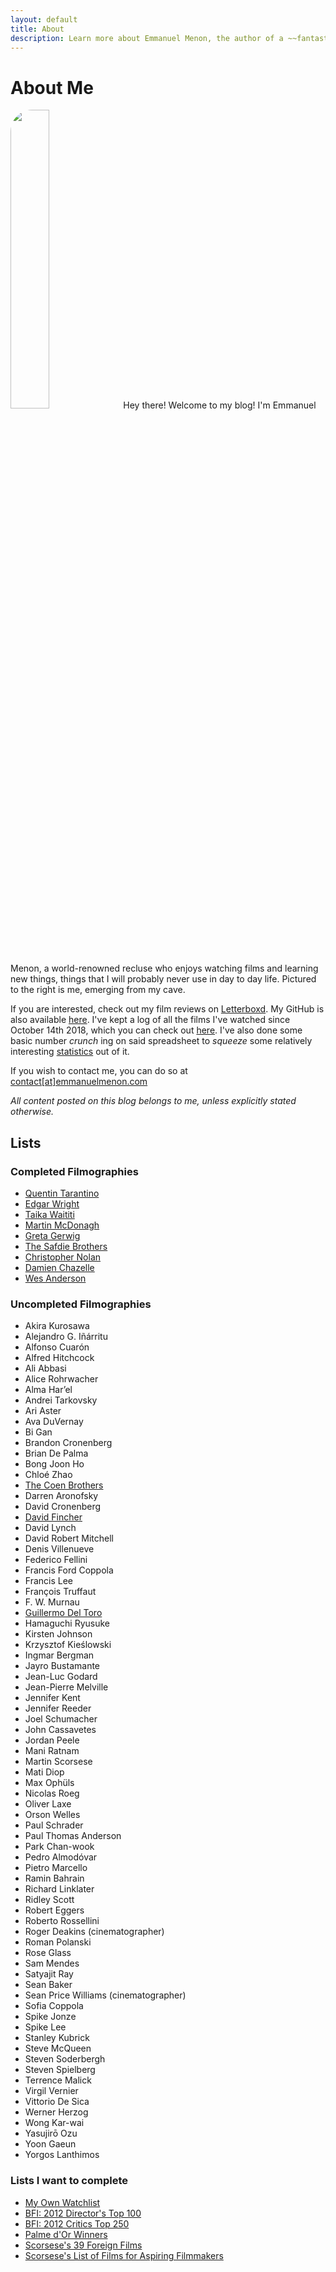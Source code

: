 ```yaml
---
layout: default
title: About
description: Learn more about Emmanuel Menon, the author of a ~~fantastic~~ blog which covers everything from films to fiction to coding!
---
```

# About Me
<img src="../assets/images/aboutpage-profile.jpg" class="right" style="width: 35%; border-radius: 2.5em;">
Hey there! Welcome to my blog! I'm Emmanuel Menon, a world-renowned recluse who enjoys watching films and learning new things, things that I will probably never use in day to day life. Pictured to the right is me, emerging from my cave.

If you are interested, check out my film reviews on [Letterboxd](https://letterboxd.com/emmanuelmenon). My GitHub is also available [here](https://github.com/emmanuelmenon/). I've kept a log of all the films I've watched since October 14th 2018, which you can check out [here](https://docs.google.com/spreadsheets/d/17L6FQYznF9GzyKYIwTJBpKd8MP8I-PCeQ8B3RXGwzcY/edit#gid=2079998586/). I've also done some basic number *crunch* ing on said spreadsheet to *squeeze* some relatively interesting [statistics]((https://docs.google.com/spreadsheets/d/17L6FQYznF9GzyKYIwTJBpKd8MP8I-PCeQ8B3RXGwzcY/edit#gid=532583700/)) out of it.

If you wish to contact me, you can do so at [contact[at]emmanuelmenon.com](mailto:contact@emmanuelmenon.com)

*All content posted on this blog belongs to me, unless explicitly stated otherwise.*

## Lists
### Completed Filmographies
- [Quentin Tarantino](https://letterboxd.com/emmanuelmenon/list/films-by-quentin-tarantino-ranked/)
- [Edgar Wright](https://letterboxd.com/emmanuelmenon/list/films-by-edgar-wright-ranked/)
- [Taika Waititi](https://letterboxd.com/emmanuelmenon/list/films-by-taika-waititi-ranked/)
- [Martin McDonagh](https://letterboxd.com/emmanuelmenon/list/films-by-martin-mcdonagh-ranked/)
- [Greta Gerwig](https://letterboxd.com/emmanuelmenon/list/films-by-greta-gerwig-ranked/)
- [The Safdie Brothers](https://letterboxd.com/emmanuelmenon/list/films-by-the-safdie-brothers-ranked/)
- [Christopher Nolan](https://letterboxd.com/emmanuelmenon/list/films-by-christopher-nolan-ranked/)
- [Damien Chazelle](https://letterboxd.com/emmanuelmenon/list/films-by-damien-chazelle-ranked/)
- [Wes Anderson](https://letterboxd.com/emmanuelmenon/list/films-by-wes-anderson-ranked/)

### Uncompleted Filmographies
- Akira Kurosawa
- Alejandro G. Iñárritu
- Alfonso Cuarón
- Alfred Hitchcock
- Ali Abbasi
- Alice Rohrwacher
- Alma Har’el
- Andrei Tarkovsky
- Ari Aster
- Ava DuVernay
- Bi Gan
- Brandon Cronenberg
- Brian De Palma
- Bong Joon Ho
- Chloé Zhao
- [The Coen Brothers](https://letterboxd.com/emmanuelmenon/list/films-by-the-coen-brothers/)
- Darren Aronofsky
- David Cronenberg
- [David Fincher](https://letterboxd.com/emmanuelmenon/list/films-by-david-fincher/)
- David Lynch
- David Robert Mitchell
- Denis Villenueve
- Federico Fellini
- Francis Ford Coppola
- Francis Lee
- François Truffaut
- F. W. Murnau
- [Guillermo Del Toro](https://letterboxd.com/emmanuelmenon/list/films-by-guillermo-del-toro/)
- Hamaguchi Ryusuke
- Kirsten Johnson
- Krzysztof Kieślowski
- Ingmar Bergman
- Jayro Bustamante
- Jean-Luc Godard
- Jean-Pierre Melville
- Jennifer Kent
- Jennifer Reeder
- Joel Schumacher
- John Cassavetes
- Jordan Peele
- Mani Ratnam
- Martin Scorsese
- Mati Diop
- Max Ophüls
- Nicolas Roeg
- Oliver Laxe
- Orson Welles
- Paul Schrader
- Paul Thomas Anderson
- Park Chan-wook
- Pedro Almodóvar
- Pietro Marcello
- Ramin Bahrain
- Richard Linklater
- Ridley Scott
- Robert Eggers
- Roberto Rossellini
- Roger Deakins (cinematographer)
- Roman Polanski
- Rose Glass
- Sam Mendes
- Satyajit Ray
- Sean Baker
- Sean Price Williams (cinematographer)
- Sofia Coppola
- Spike Jonze
- Spike Lee
- Stanley Kubrick
- Steve McQueen
- Steven Soderbergh
- Steven Spielberg
- Terrence Malick
- Virgil Vernier
- Vittorio De Sica
- Werner Herzog
- Wong Kar-wai
- Yasujirō Ozu
- Yoon Gaeun
- Yorgos Lanthimos

### Lists I want to complete
- [My Own Watchlist](https://letterboxd.com/emmanuelmenon/watchlist/)
- [BFI: 2012 Director's Top 100](https://letterboxd.com/liveandrew/list/bfi-2012-directors-top-100-films/)
- [BFI: 2012 Critics Top 250](https://letterboxd.com/liveandrew/list/bfi-2012-critics-top-250-films/)
- [Palme d'Or Winners](https://letterboxd.com/connordenney/list/palme-dor/)
- [Scorsese's 39 Foreign Films](https://letterboxd.com/mitchelllyon/list/scorsese-foreign-film-list/)
- [Scorsese's List of Films for Aspiring Filmmakers](https://letterboxd.com/cauleyfilms/list/scorseses-list-of-85-films-every-aspiring/)
